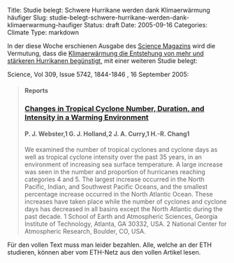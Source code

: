 Title: Studie belegt: Schwere Hurrikane werden dank Klimaerwärmung häufiger
Slug: studie-belegt-schwere-hurrikane-werden-dank-klimaerwarmung-haufiger
Status: draft
Date: 2005-09-16
Categories: Climate
Type: markdown

In der diese Woche erschienen Ausgabe des [Science Magazins](http://www.sciencemag.org/) wird die Vermutung, dass die [Klimaerwärmung die Entstehung von mehr und stärkeren Hurrikanen begünstigt](http://blog.irregular.ch/2005/09/04/mehr-tropische-wirbelsturme-durch-klimaerwarmung/), mit einer weiteren Studie belegt:

Science, Vol 309, Issue 5742, 1844-1846 , 16 September 2005:

> #### Reports
>
> ### [Changes in Tropical Cyclone Number, Duration, and Intensity in a Warming Environment](http://www.sciencemag.org/cgi/content/short/309/5742/1844)
>
> #### P. J. Webster,1 G. J. Holland,2 J. A. Curry,1 H.-R. Chang1
>
> We examined the number of tropical cyclones and cyclone days as well as tropical cyclone intensity over the past 35 years, in an environment of increasing sea surface temperature. A large increase was seen in the number and proportion of hurricanes reaching categories 4 and 5. The largest increase occurred in the North Pacific, Indian, and Southwest Pacific Oceans, and the smallest percentage increase occurred in the North Atlantic Ocean. These increases have taken place while the number of cyclones and cyclone days has decreased in all basins except the North Atlantic during the past decade.
> 1 School of Earth and Atmospheric Sciences, Georgia Institute of Technology, Atlanta, GA 30332, USA.
> 2 National Center for Atmospheric Research, Boulder, CO, USA.

Für den vollen Text muss man leider bezahlen. Alle, welche an der ETH studieren, können aber vom ETH-Netz aus den vollen Artikel lesen.
